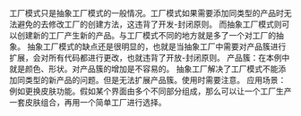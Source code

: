 工厂模式只是抽象工厂模式的一般情况。工厂模式如果需要添加同类型的产品时无法避免的去修改工厂的创建方法，这违背了开发-封闭原则。
而抽象工厂模式则可以创建新的工厂产生新的产品。与工厂模式不同的地方就是多了一个对工厂的抽象。
抽象工厂模式的缺点还是很明显的，也就是当抽象工厂中需要对产品簇进行扩展，会对所有代码都进行更改，也就违背了开放-封闭原则。
产品簇：在本例中就是颜色、形状。对产品簇的增加是不容易的。
抽象工厂解决了工厂模式不能添加同类型的新产品的问题。但是无法扩展产品簇。使用时需要注意。
应用场景：例如更换皮肤功能。假如某个界面由多个不同部分组成，那么可以让一个工厂生产一套皮肤组合，再用一个简单工厂进行选择。